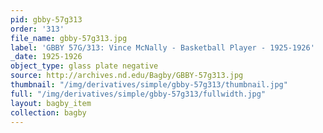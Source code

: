 ```yaml
---
pid: gbby-57g313
order: '313'
file_name: gbby-57g313.jpg
label: 'GBBY 57G/313: Vince McNally - Basketball Player - 1925-1926'
_date: 1925-1926
object_type: glass plate negative
source: http://archives.nd.edu/Bagby/GBBY-57g313.jpg
thumbnail: "/img/derivatives/simple/gbby-57g313/thumbnail.jpg"
full: "/img/derivatives/simple/gbby-57g313/fullwidth.jpg"
layout: bagby_item
collection: bagby
---
```

